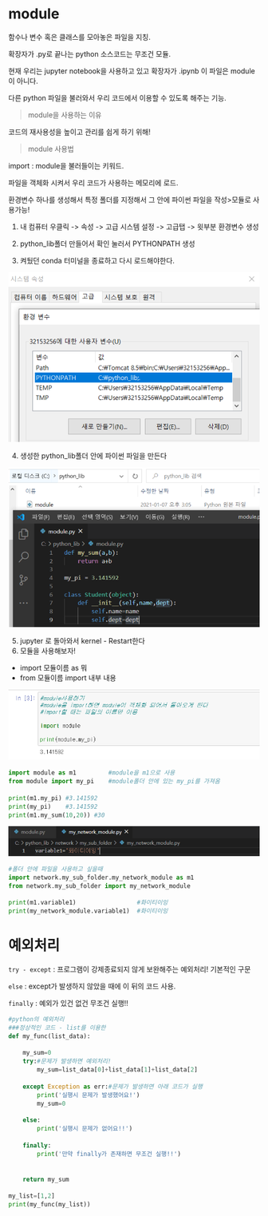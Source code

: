 # module

함수나 변수 혹은 클래스를 모아놓은 파일을 지칭.

확장자가 .py로 끝나는 python 소스코드는 무조건 모듈.

현재 우리는 jupyter notebook을 사용하고 있고 확장자가 .ipynb 이 파일은 module이 아니다.

다른 python 파일을 불러와서 우리 코드에서 이용할 수 있도록 해주는 기능.



> module을 사용하는 이유

코드의 재사용성을 높이고 관리를 쉽게 하기 위해!



> module 사용법

import : module을 불러들이는 키워드.

파일을 객체화 시켜서 우리 코드가 사용하는 메모리에 로드.



환경변수 하나를 생성해서 특정 폴더를 지정해서 그 안에 파이썬 파일을 작성>모듈로 사용가능!

1. 내 컴퓨터 우클릭 -> 속성 -> 고급 시스템 설정 -> 고급탭 -> 윗부분 환경변수 생성

2. python_lib폴더 만들어서 확인 눌러서 PYTHONPATH 생성

3. 켜뒀던 conda 터미널을 종료하고 다시 로드해야한다.

![image-20210107144436826](md-images/image-20210107144436826.png)



4. 생성한 python_lib폴더 안에 파이썬 파일을 만든다

![image-20210107150628202](md-images/image-20210107150628202.png)



5. jupyter 로 돌아와서 kernel - Restart한다
6. 모듈을 사용해보자!

- import 모듈이름 as 뭐
- from 모듈이름 import 내부 내용

![image-20210107151005774](md-images/image-20210107151005774.png)

```python
import module as m1			#module을 m1으로 사용
from module import my_pi	#module폴더 안에 있는 my_pi를 가져옴

print(m1.my_pi)	#3.141592
print(my_pi)	#3.141592	
print(m1.my_sum(10,20))	#30
```



![image-20210107153357552](md-images/image-20210107153357552.png)

```python
#폴더 안에 파일을 사용하고 싶을때
import network.my_sub_folder.my_network_module as m1
from network.my_sub_folder import my_network_module

print(m1.variable1)					#화이티이잉
print(my_network_module.variable1)	#화이티이잉
```





# 예외처리

`try - except` : 프로그램이 강제종료되지 않게 보완해주는 예외처리! 기본적인 구문

`else` : except가 발생하지 않았을 때에 이 뒤의 코드 사용.

`finally` : 예외가 있건 없건 무조건 실행!!

```python
#python의 예외처리
###정상적인 코드 - list를 이용한
def my_func(list_data):
    
    my_sum=0
    try:#문제가 발생하면 예외처리!
        my_sum=list_data[0]+list_data[1]+list_data[2]
    
    except Exception as err:#문제가 발생하면 아래 코드가 실행
        print('실행시 문제가 발생했어요!')
        my_sum=0
    
    else:
        print('실행시 문제가 없어요!!')
    
    finally:
        print('만약 finally가 존재하면 무조건 실행!!')
        
  
    return my_sum

my_list=[1,2]
print(my_func(my_list))


```

